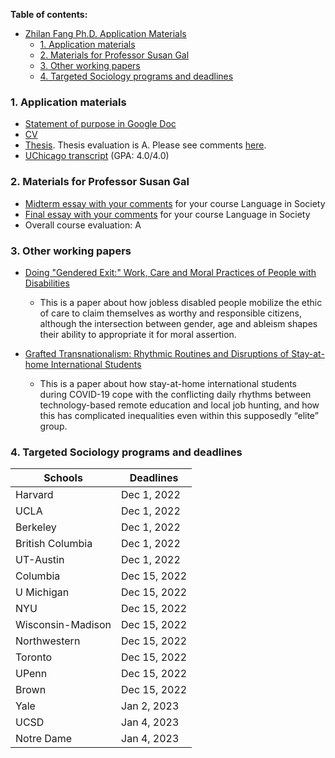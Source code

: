 **Table of contents:**
- [Zhilan Fang Ph.D. Application Materials](#zhilan-fang-phd-application-materials)
    - [1. Application materials](#1-application-materials)
    - [2. Materials for Professor Susan Gal](#2-materials-for-professor-susan-gal)
    - [3. Other working papers](#3-other-working-papers)
    - [4. Targeted Sociology programs and deadlines](#4-targeted-sociology-programs-and-deadlines)


### 1. Application materials
* [Statement of purpose in Google Doc](https://docs.google.com/document/d/1OLD44HZa6novmWQJ4ovnnrtkapOrDvUyUHUqOowUiTA/edit)
* [CV](../Data/ZhilanFang_CV_Oct2022.pdf)
* [Thesis](../Data/Fang_FinalDraft.pdf). Thesis evaluation is A. Please see comments [here](../Data/ZhilanFang_thesisevaluation.pdf).
* [UChicago transcript](../Data/Transcript_ZhilanFang.pdf) (GPA: 4.0/4.0)

### 2. Materials for Professor Susan Gal
* [Midterm essay with your comments](../Data/ZhilanFAng_Midterm%20Essay.docx) for your course Language in Society
* [Final essay with your comments](../Data/ZhilanFang_FinalEssay.docx) for your course Language in Society
* Overall course evaluation: A

### 3. Other working papers
* [Doing "Gendered Exit:" Work, Care and Moral Practices of People with Disabilities](../Data/MG_manuscript.pdf)
  * This is a paper about how jobless disabled people mobilize the ethic of care to claim themselves as worthy and responsible citizens, although the intersection between gender, age and ableism shapes their ability to appropriate it for moral assertion.

* [Grafted Transnationalism: Rhythmic Routines and Disruptions of Stay-at-home International Students](../Data/grafted_transnationalism.pdf)
  * This is a paper about how stay-at-home international students during COVID-19 cope with the conflicting daily rhythms between technology-based remote education and local job hunting, and how this has complicated inequalities even within this supposedly “elite” group.

### 4. Targeted Sociology programs and deadlines

| Schools | Deadlines |
| ------------ | -----------|
| Harvard | Dec 1, 2022 |
| UCLA | Dec 1, 2022 |
| Berkeley | Dec 1, 2022 |
| British Columbia | Dec 1, 2022 |
| UT-Austin | Dec 1, 2022 |
| Columbia | Dec 15, 2022 |
| U Michigan | Dec 15, 2022 |
| NYU | Dec 15, 2022 |
| Wisconsin-Madison | Dec 15, 2022 |
| Northwestern | Dec 15, 2022 |
| Toronto | Dec 15, 2022 |
| UPenn | Dec 15, 2022 |
| Brown | Dec 15, 2022 |
| Yale | Jan 2, 2023 |
| UCSD | Jan 4, 2023 |
| Notre Dame | Jan 4, 2023 |

